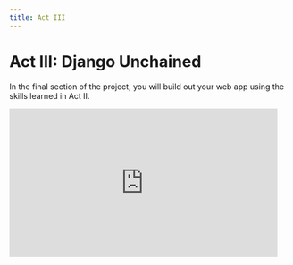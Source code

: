 ```yaml
---
title: Act III
---
```


# Act III: Django Unchained

In the final section of the project, you will build out your web app using the skills learned in Act II. 

<iframe src="https://giphy.com/embed/L3bj6t3opdeNddYCyl" width="480" height="266" frameBorder="0" class="giphy-embed" allowFullScreen></iframe><p><a href="https://giphy.com/gifs/rickandmorty-season-4-episode-2-rick-and-morty-L3bj6t3opdeNddYCyl"></a></p>